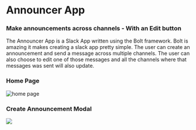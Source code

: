 # Announcer App


### Make announcements across channels - With an Edit button

The Announcer App is a Slack App written using the Bolt framework. Bolt is amazing it makes creating a slack app
pretty simple. The user can create an announcement and send a message across multiple channels. The user can also
choose to edit one of those messages and all the channels where that messages was sent will also update. 

### Home Page
![home page](https://i.ibb.co/r3BtFpc/Snag-4cf535c.png)

### Create Announcement Modal

![](announcement_gif.gif)


 
